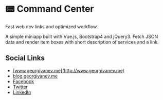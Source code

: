 # :pager: Command Center
Fast web dev links and optimized workflow.

A simple miniapp built with Vue.js, Bootstrap4 and jQuery3.
Fetch JSON data and render item boxes with short description of services and a link.

## Social Links

- [www.georgiyanev.me](http://www.georgiyanev.me)
- [blog.georgiyanev.me](http://blog.georgiyanev.me)
- [Facebook](https://www.facebook.com/jumpalottahigh/)
- [Twitter](https://www.twitter.com/jumpalottahigh/)
- [LinkedIn](https://www.linkedin.com/in/yanevgeorgi/)
